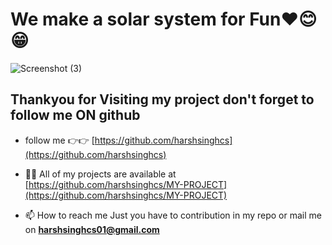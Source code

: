<h1> We make a solar system for Fun❤️😊😁</h1>

![Screenshot (3)](https://github.com/harshsinghcs/MY-PROJECT/assets/115187902/fd493577-9523-4d3c-9c89-f0209e330667)

<h2>Thankyou for Visiting my project don't forget to follow me ON github</h2>

- follow me 👉👉 [https://github.com/harshsinghcs](https://github.com/harshsinghcs)

- 👨‍💻 All of my projects are available at [https://github.com/harshsinghcs/MY-PROJECT](https://github.com/harshsinghcs/MY-PROJECT)

- 📫 How to reach me Just you have to contribution in my repo or mail me on **harshsinghcs01@gmail.com**
